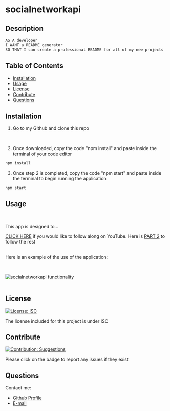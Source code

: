 # socialnetworkapi
## Description

```md
AS A developer 
I WANT a README generator 
SO THAT I can create a professional README for all of my new projects
```
    
## Table of Contents
    
- [Installation](#installation)
- [Usage](#usage)
- [License](#license)
- [Contribute](#contribute)
- [Questions](#questions)
    
## Installation
    
1) Go to my Github and clone this repo

<br>

2) Once downloaded, copy the code "npm install" and paste inside the terminal of your code editor

```bash
npm install
```

3) Once step 2 is completed, copy the code "npm start" and paste inside the terminal to begin running the application

```bash
npm start
```

    
 ## Usage
 <br>

This app is designed to...

[CLICK HERE](https://youtu.be/LSSpDg5cmkw) if you would like to follow along on YouTube.
Here is [PART 2](https://youtu.be/sQbP3fLGzEQ) to follow the rest

<br>Here is an example of the use of the application:

<br>

![socialnetworkapi functionality](./assets/socialnetwork-demo.gif)
<br><br>
    
## License 
[![License: ISC](https://img.shields.io/badge/License-ISC-blue.svg)](https://opensource.org/licenses/ISC)
    
    
The license included for this project is under ISC
    
    
## Contribute 
[![Contribution: Suggestions](https://img.shields.io/badge/Contribution%20-Suggestions-4baaaa.svg)](https://github.com/odingol/socialnetworkapi/issues)
    
Please click on the badge to report any issues if they exist
    
## Questions
    
Contact me: 

- [Github Profile](https://github.com/odingol) 
- [E-mail](mailto:lodingo@yahoo.com)